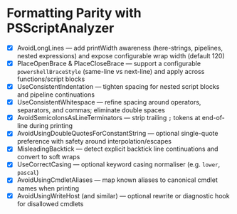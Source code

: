 # Formatting Parity with PSScriptAnalyzer

- [x] AvoidLongLines — add printWidth awareness (here-strings, pipelines, nested expressions) and expose configurable wrap width (default 120)
- [x] PlaceOpenBrace & PlaceCloseBrace — support a configurable `powershellBraceStyle` (same-line vs next-line) and apply across functions/script blocks
- [x] UseConsistentIndentation — tighten spacing for nested script blocks and pipeline continuations
- [x] UseConsistentWhitespace — refine spacing around operators, separators, and commas; eliminate double spaces
- [x] AvoidSemicolonsAsLineTerminators — strip trailing `;` tokens at end-of-line during printing
- [x] AvoidUsingDoubleQuotesForConstantString — optional single-quote preference with safety around interpolation/escapes
- [x] MisleadingBacktick — detect explicit backtick line continuations and convert to soft wraps
- [x] UseCorrectCasing — optional keyword casing normaliser (e.g. `lower`, `pascal`)
- [x] AvoidUsingCmdletAliases — map known aliases to canonical cmdlet names when printing
- [x] AvoidUsingWriteHost (and similar) — optional rewrite or diagnostic hook for disallowed cmdlets
